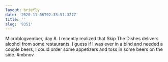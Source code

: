 ```yaml
---
layout: briefly
date: '2020-11-08T02:35:51.327Z'
title: ''
slug: '9351'
---
```

Microblogvember, day 8. I recently realized that Skip The Dishes delivers alcohol from some restaurants. I guess if I was ever in a bind and needed a couple beers, I could order some appetizers and toss in some beers on the side. #mbnov
